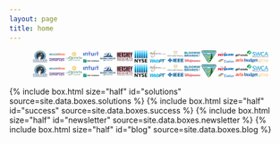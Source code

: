 ```yaml
---
layout: page
title: home
---
```


<article id="clients">
  <a href="/success/">
    <figure>
      <img src="assets/images/clients-horz-compressor.svg">
      <img src="assets/images/clients-horz-compressor.svg">
    </figure>
  </a>
</article>

{% include box.html size="half" id="solutions" source=site.data.boxes.solutions %}
{% include box.html size="half" id="success" source=site.data.boxes.success %}
{% include box.html size="half" id="newsletter" source=site.data.boxes.newsletter %}
{% include box.html size="half" id="blog" source=site.data.boxes.blog %}

